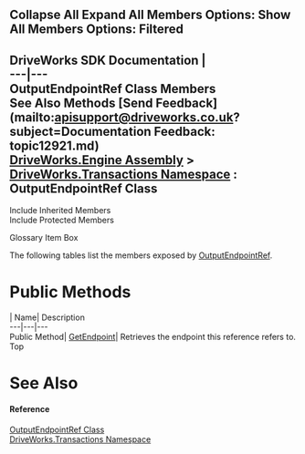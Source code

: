 Collapse All Expand All Members Options: Show All  Members Options: Filtered   
---  
DriveWorks SDK Documentation  |   
---|---  
OutputEndpointRef Class Members   
See Also Methods [Send Feedback](mailto:apisupport@driveworks.co.uk?subject=Documentation Feedback: topic12921.md)  
[DriveWorks.Engine Assembly](topic2156.md) > [DriveWorks.Transactions Namespace](topic12835.md) : OutputEndpointRef Class  
---  
  
Include Inherited Members    
Include Protected Members  


Glossary Item Box

The following tables list the members exposed by [OutputEndpointRef](topic12921.md).

# Public Methods

| Name| Description  
---|---|---  
Public Method| [GetEndpoint](topic12927.md)| Retrieves the endpoint this reference refers to.   
Top

# See Also

#### Reference

[OutputEndpointRef Class](topic12921.md)   
[DriveWorks.Transactions Namespace](topic12835.md)



